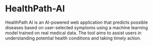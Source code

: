 # HealthPath-AI
HealthPath AI is an AI-powered web application that predicts possible diseases based on user-selected symptoms using a machine learning model trained on real medical data. The tool aims to assist users in understanding potential health conditions and taking timely action.
